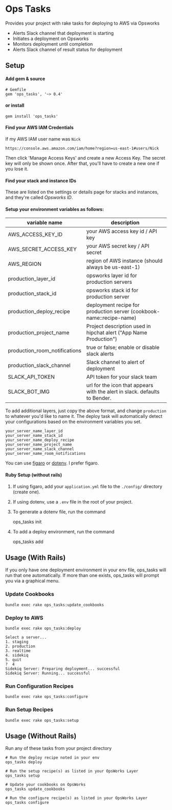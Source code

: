 # Ops Tasks

Provides your project with rake tasks for deploying to AWS via Opsworks

- Alerts Slack channel that deployment is starting
- Initiates a deployment on Opsworks
- Monitors deployment until completion
- Alerts Slack channel of result status for deployment

## Setup

#### Add gem & source

    # Gemfile
    gem 'ops_tasks', '~> 0.4'

#### or install

    gem install 'ops_tasks'

#### Find your AWS IAM Credentials

If my AWS IAM user name was `Nick`

`https://console.aws.amazon.com/iam/home?region=us-east-1#users/Nick`

Then click 'Manage Access Keys' and create a new Access Key. The secret key will only be shown once. After that, you'll have to create a new one if you lose it.

#### Find your stack and instance IDs

These are listed on the settings or details page for stacks and instances, and they're called _Opsworks ID_.

#### Setup your environment variables as follows:

| variable name | description |
| --------------|-------------- |
| AWS_ACCESS_KEY_ID    | your AWS access key id / API key |
| AWS_SECRET_ACCESS_KEY | your AWS secret key / API secret |
| AWS_REGION            | region of AWS instance (should always be us-east-1) |
| production_layer_id | opsworks layer id for production servers |
| production_stack_id | opsworks stack id for production server |
| production_deploy_recipe | deployment recipe for production server (cookbook-name::recipe-name) |
| production_project_name | Project description used in hipchat alert ("App Name Production") |
| production_room_notifications | true or false; enable or disable slack alerts |
| production_slack_channel | Slack channel to alert of deployment |
| SLACK_API_TOKEN | API token for your slack team |
| SLACK_BOT_IMG | url for the icon that appears with the alert in slack. defaults to Bender. |

To add additional layers, just copy the above format, and change `production` to whatever you'd like to name it. The deploy task will automatically detect your configurations based on the environment variables you set.

```
your_server_name_layer_id
your_server_name_stack_id
your_server_name_deploy_recipe
your_server_name_project_name
your_server_name_slack_channel
your_server_name_room_notifications
```

You can use [figaro](https://github.com/laserlemon/figaro) or [dotenv](https://github.com/bkeepers/dotenv). I prefer figaro.

#### Ruby Setup (without rails)

1. If using figaro, add your `application.yml` file to the `./config/` directory (create one).
1. If using dotenv, use a `.env` file in the root of your project.
1. To generate a dotenv file, run the command

    ops_tasks init

1. To add a deploy environment, run the command

    ops_tasks add <environment name>

## Usage (With Rails)

If you only have one deployment environment in your env file, ops_tasks will run that one automatically. If more than one exists, ops_tasks will prompt you via a graphical menu.

### Update Cookbooks

    bundle exec rake ops_tasks:update_cookbooks

### Deploy to AWS

    bundle exec rake ops_tasks:deploy

    Select a server...
    1. staging
    2. production
    3. realtime
    4. sidekiq
    5. quit
    ?  4
    Sidekiq Server: Preparing deployment... successful
    Sidekiq Server: Running... successful

### Run Configuration Recipes

    bundle exec rake ops_tasks:configure

### Run Setup Recipes

    bundle exec rake ops_tasks:setup

## Usage (Without Rails)

Run any of these tasks from your project directory

    # Run the deploy recipe noted in your env
    ops_tasks deploy

    # Run the setup recipe(s) as listed in your OpsWorks Layer
    ops_tasks setup

    # Update your cookbooks on OpsWorks
    ops_tasks update_cookbooks

    # Run the configure recipe(s) as listed in your OpsWorks Layer
    ops_tasks configure


